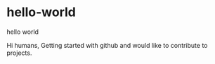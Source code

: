# hello-world
hello world

Hi humans,
Getting started with github and would like to contribute to projects.
